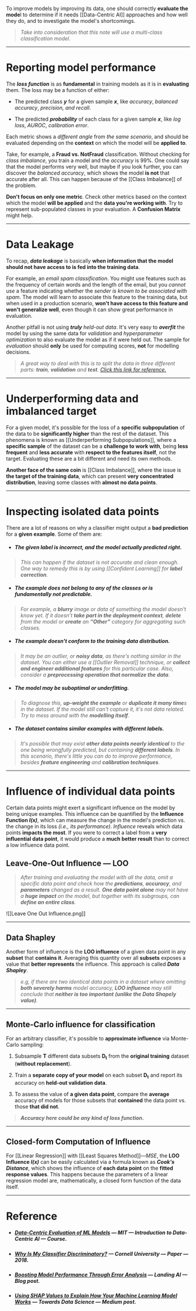 To improve models by improving its data, one should correctly **evaluate the mode**l to determine if it needs [[Data-Centric AI]] approaches and how well they do, and to investigate the model's shortcomings.

> *Take into consideration that this note will use a multi-class classification model.*
___
# Reporting model performance

The ***loss function*** is as **fundamental** in training models as it is in **evaluating** them. The loss may be a function of either:

 - The predicted class ***y*** for a given sample ***x***, like *accuracy*, *balanced accuracy*, *precision, and recall*.

 - The predicted ***probability*** of each class for a given sample ***x***, like *log loss*, *AUROC*, *calibration error*.

Each metric shows a *different angle* from *the same scenario*, and should be evaluated depending on the **context** on which the model will be **applied to**. 

Take, for example, a **Fraud vs. NotFraud** classification.  Without checking for *class imbalance*, you train a model and the *accuracy* is 99%. One could say that the model performs very well, but maybe if you look further, you can discover the *balanced accuracy*, which shows the model **is not** that accurate after all. This can happen because of the [[Class Imbalance]] of the problem.

**Don't focus on only one metric**. Check other metrics based on the context which the model **will be applied** and the **data you're working with**. Try to represent sub-populated classes in your evaluation. A **Confusion Matrix** might help.

___
# Data Leakage

To recap, ***data leakage*** is basically **when information that the model should not have access to is fed into the training data**. 

For example, an *email spam classification*. You might use features such as the frequency of certain words and the length of the email, but you *cannot use* a feature indicating whether the *sender is known to be associated with spam*. The model will learn to associate this feature to the training data, but when used in a production scenario, **won't have access to this feature and won't generalize well**, even though it can show great performance in evaluation.

Another pitfall is not using ***truly** held-out data*. It's very easy to ***overfit*** the model by using the same data for *validation* and *hyperparameter optimization* to also evaluate the model as if it were held out. The sample for *evaluation* should **only** be used for computing scores, **not** for modelling decisions.

> *A great way to deal with this is to split the data in three different parts: **train**, **validation** and **test**. [Click this link for reference.](https://mlu-explain.github.io/train-test-validation/)*
___
# Underperforming data and imbalanced target

For a given model, it's possible for the loss of a **specific subpopulation** of the data to be **significantly higher** than the rest of the dataset. This phenomena is known as [[Underperforming Subpopulations]], where a **specific sample** of the dataset can be a **challenge to work with**, being **less frequent** and **less accurate** with **respect to the features itself**, not the target. Evaluating these are a bit different and need its own methods.

**Another face of the same coin** is [[Class Imbalance]], where the issue is **the target of the training data**, which can present **very concentrated distribution**, leaving some classes with **almost no data points**.
___
# Inspecting isolated data points

There are a lot of reasons on why a classifier might output a **bad prediction** for a **given example**. Some of them are:

- ##### The given label is incorrect, and the model actually predicted right.
>*This can happen if the dataset is not accurate and clean enough. One way to remedy this is by using [[Confident Learning]] for **label correction**.*

- ##### The example does not belong to any of the classes or is fundamentally not predictable.
> *For example, a **blurry** image or data of something the model doesn't know yet. If it doesn't **take part in the deployment context**, **delete** from the model or **create** an **“Other”** category for aggregating such classes.*

- ##### The example doesn't conform to the training data distribution.
> *It may be an outlier, or **noisy data**, as there's nothing similar in the dataset. You can either use a [[Outlier Removal]] technique, or **collect and engineer additional features** for this particular case. Also, consider a **preprocessing operation that normalize the data**.*

- ##### The model may be suboptimal or underfitting.
> *To diagnose this, **up-weight the example** or **duplicate it many time**s in the dataset. If the model still can't capture it, it's not data related. Try to mess around with the **modelling itself**.*

- ##### The dataset contains similar examples with different labels.
> *It's possible that may exist **other data points nearly identical** to the one being wrongfully predicted, but containing **different labels**.  In this scenario, there's little you can do to improve performance, besides **feature engineering** and **calibration techniques**.*
___
# Influence of individual data points

Certain data points might exert a significant influence on the model by being unique examples. This influence can be quantified by the **Influence Function *I(x)***, which can measure the change in the model's prediction vs. the change in its loss *(i.e., its performance)*. 
*Influence* reveals which data points **impacts the most**. If you were to correct a label from a **very influential data point**, it would produce a **much better result** than to correct a low influence data point.
## Leave-One-Out Influence — LOO

> *After training and evaluating the model with all the data, omit a specific data point and check how the **predictions**, **accuracy**, and **parameters** changed as a result.*
> ***One data point alone** may not have a **huge impact** on the model, but together with its subgroups, can **define an entire class**.*

![[Leave One Out Influence.png]]
___
## Data Shapley

Another form of influence is the **LOO influence** of a given data point in any **subset** that **contains it**. Averaging this quantity over all **subsets** exposes a value that **better represents** the influence. This approach is called ***Data Shapley***.

>*e.g, if there are two identical data points in a dataset where omitting **both severely harms** model accuracy, **LOO influence** may still conclude that **neither is too important** **(unlike the Data Shapely value)**.*
___
## Monte-Carlo influence for classification

For an arbitrary classifier, it's possible to **approximate influence** via Monte-Carlo sampling:

1. Subsample **T** different data subsets **D<sub>t</sub>** from the **original training** dataset (**without replacement**).

2. Train a **separate copy of your model** on each subset **D<sub>t</sub>** and report its accuracy on **held-out validation data**.

3. To assess the value of **a given data point**, compare the **average** accuracy of models for those subsets that **contained** the data point vs. those **that did not**. 

> ***Accuracy here could be any kind of loss function*.**
___
## Closed-form Computation of Influence

For [[Linear Regression]] with [[Least Squares Method]]—*MSE*, the **LOO Influence *I(x)*** can be easily calculated via a formula known as ***Cook's Distance***, which shows the influence of **each data point** on the **fitted response values**. This happens because the parameters of a linear regression model are, mathematically, a closed form function of the data itself.
___
# Reference

- ##### [Data-Centric Evaluation of ML Models](https://dcai.csail.mit.edu/2023/data-centric-evaluation/#E22) — MIT — Introduction to Data-Centric AI — Course.


- ##### [Why Is My Classifier Discriminatory?](https://arxiv.org/abs/1805.12002) — Cornell University — Paper — 2018.

- ##### [Boosting Model Performance Through Error Analysis](https://landing.ai/blog/boosting-model-performance-through-error-analysis/) — Landing AI — Blog post.

- ##### [Using SHAP Values to Explain How Your Machine Learning Model Works](https://towardsdatascience.com/using-shap-values-to-explain-how-your-machine-learning-model-works-732b3f40e137) — Towards Data Science — Medium post.
